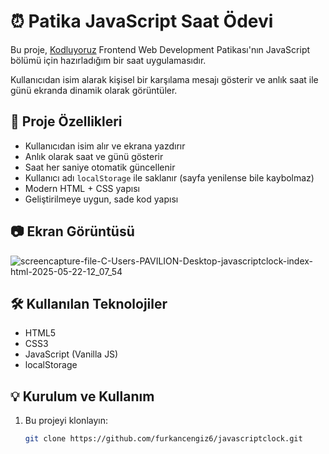 # ⏰ Patika JavaScript Saat Ödevi

Bu proje, [Kodluyoruz](https://www.kodluyoruz.org/) Frontend Web Development Patikası'nın JavaScript bölümü için hazırladığım bir saat uygulamasıdır.

Kullanıcıdan isim alarak kişisel bir karşılama mesajı gösterir ve anlık saat ile günü ekranda dinamik olarak görüntüler.

## 🚀 Proje Özellikleri

- Kullanıcıdan isim alır ve ekrana yazdırır
- Anlık olarak saat ve günü gösterir
- Saat her saniye otomatik güncellenir
- Kullanıcı adı `localStorage` ile saklanır (sayfa yenilense bile kaybolmaz)
- Modern HTML + CSS yapısı
- Geliştirilmeye uygun, sade kod yapısı

## 📷 Ekran Görüntüsü

![screencapture-file-C-Users-PAVILION-Desktop-javascriptclock-index-html-2025-05-22-12_07_54](https://github.com/user-attachments/assets/804c469b-81c3-4da4-a0e9-22029e608262)


## 🛠️ Kullanılan Teknolojiler

- HTML5
- CSS3 
- JavaScript (Vanilla JS)
- localStorage

## 💡 Kurulum ve Kullanım

1. Bu projeyi klonlayın:
   ```bash
   git clone https://github.com/furkancengiz6/javascriptclock.git
